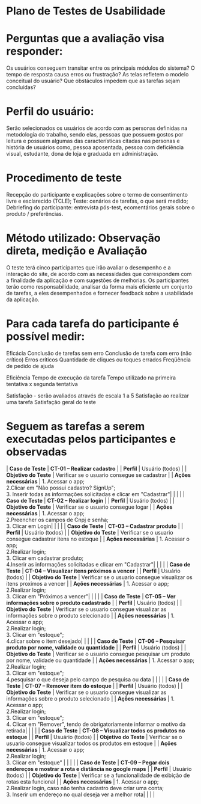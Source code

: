 # Plano de Testes de Usabilidade

# Perguntas que a avaliação visa responder:
  Os usuários conseguem transitar entre os principais módulos do sistema?
  O tempo de resposta causa erros ou frustração?
  As telas refletem o modelo conceitual do usuário?
  Que obstáculos impedem que as tarefas sejam concluídas?
  
# Perfil do usuário:
Serão selecionados os usuários de acordo com as personas definidas na metodologia do trabalho, sendo elas, pessoas que possuem gostos por leitura e possuem algumas das características citadas nas personas e história de usuários como, pessoa aposentada, pessoa com deficiência visual, estudante, dona de loja e graduada em administração.

# Procedimento de teste
Recepção do participante e explicações sobre o termo de consentimento livre e esclarecido (TCLE);
Teste: cenários de tarefas, o que será medido;
Debriefing do participante: entrevista pós-test, ecomentários gerais sobre o produto / preferências.

# Método utilizado: Observação direta, medição e Avaliação
O teste terá cinco participantes que irão avaliar o desempenho e a interação do site, de acordo com as necessidades que correspondem com a finalidade da aplicação e com sugestões de melhorias.
Os participantes terão como responsabilidade, analisar da forma mais eficiente um conjunto de tarefas, a eles desempenhados e fornecer feedback sobre a usabilidade da aplicação.

# Para cada tarefa do participante é possível medir:
Eficácia
Conclusão de tarefas sem erro
Conclusão de tarefa com erro (não crítico)
Erros críticos
Quantidade de cliques ou toques errados
Freqüência de pedido de ajuda

Eficiência
Tempo de execução da tarefa
Tempo utilizado na primeira tentativa x segunda tentativa

Satisfação - serão avaliados através de escala 1 a 5
Satisfação ao realizar uma tarefa
Satisfação geral do teste

# Seguem as tarefas a serem executadas pelos participantes e observadas

| **Caso de Teste** 	| **CT-01 – Realizar cadastro** 	|
| **Perfil** 	| Usuário (todos)	|
| **Objetivo do Teste** 	| Verificar se o usuario consegue se cadastrar	|
| **Ações necessárias** 	| 1. Acessar o app;<br>2.Clicar em "Não possui cadastro? SignUp";<br>3. Inserir todas as informações solicitadas e clicar em "Cadastrar"|
|  	|  	|
| **Caso de Teste** 	| **CT-02 – Realizar login** 	|
| **Perfil** 	| Usuário (todos)	|
| **Objetivo do Teste** 	| Verificar se o usuario consegue logar	|
| **Ações necessárias** 	| 1. Acessar o app;<br>2.Preencher os campos de Cnpj e senha;<br>3. Clicar em Login|
|  	|  	|
| **Caso de Teste** 	| **CT-03 – Cadastrar produto** 	|
| **Perfil** 	| Usuário (todos)	|
| **Objetivo do Teste** 	| Verificar se o usuario consegue cadastrar itens no estoque	|
| **Ações necessárias** 	| 1. Acessar o app;<br>2.Realizar login;<br>3. Clicar em cadastrar produto;<br>4.Inserir as informações solicitadas e clicar em "Cadastrar"|
|  	|  	|
| **Caso de Teste** 	| **CT-04 – Visualizar itens próximos a vencer** 	|
| **Perfil** 	| Usuário (todos)	|
| **Objetivo do Teste** 	| Verificar se o usuario consegue visualizar os itens proximos a vencer	|
| **Ações necessárias** 	| 1. Acessar o app;<br>2.Realizar login;<br>3. Clicar em "Próximos a vencer"|
|  	|  	|
| **Caso de Teste** 	| **CT-05 – Ver informações sobre o produto cadastrado** 	|
| **Perfil** 	| Usuário (todos)	|
| **Objetivo do Teste** 	| Verificar se o usuario consegue visualizar as informações sobre o produto selecionado	|
| **Ações necessárias** 	| 1. Acessar o app;<br>2.Realizar login;<br>3. Clicar em "estoque";<br>4.clicar sobre o item desejado|
|  	|  	|
| **Caso de Teste** 	| **CT-06 – Pesquisar produto por nome, validade ou quantidade** 	|
| **Perfil** 	| Usuário (todos)	|
| **Objetivo do Teste** 	| Verificar se o usuario consegue pesquisar um produto por nome, validade ou quantidade	|
| **Ações necessárias** 	| 1. Acessar o app;<br>2.Realizar login;<br>3. Clicar em "estoque";<br>4.pesquisar o que deseja pelo campo de pesquisa ou data |
|  	|  	|
| **Caso de Teste** 	| **CT-07 – Remover item do estoque** 	|
| **Perfil** 	| Usuário (todos)	|
| **Objetivo do Teste** 	| Verificar se o usuario consegue visualizar as informações sobre o produto selecionado	|
| **Ações necessárias** 	| 1. Acessar o app;<br>2.Realizar login;<br>3. Clicar em "estoque";<br>4. Clicar em "Remover", tendo de obrigatoriamente informar o motivo da retirada|
|  	|  	|
| **Caso de Teste** 	| **CT-08 – Visualizar todos os produtos no estoque** 	|
| **Perfil** 	| Usuário (todos)	|
| **Objetivo do Teste** 	| Verificar se o usuario consegue visualizar todos os produtos em estoque	|
| **Ações necessárias** 	| 1. Acessar o app;<br>2.Realizar login;<br>3. Clicar em "estoque" |
|  	|  	|
| **Caso de Teste** 	| **CT-09 – Pegar dois endereços e mostrar a rota e distância no google maps** 	|
| **Perfil** 	| Usuário (todos)	|
| **Objetivo do Teste** 	| Verificar se a funcionalidade de exibição de rotas esta funcional	|
| **Ações necessárias** 	| 1. Acessar o app;<br>2.Realizar login, caso não tenha cadastro deve criar uma conta;<br>3. Inserir um endereço no qual deseja ver a melhor rota|
|  	|  	|


